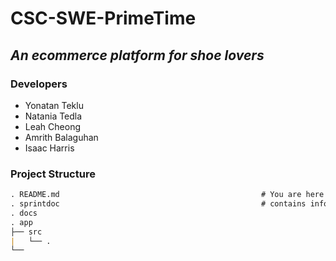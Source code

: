 # CSC-SWE-PrimeTime

## _An ecommerce platform for shoe lovers_

### Developers

- Yonatan Teklu
- Natania Tedla
- Leah Cheong
- Amrith Balaguhan
- Isaac Harris

### Project Structure

```md
. README.md                                             # You are here
. sprintdoc                                             # contains information about project sprints
. docs
. app
├── src
|   └── .
└──
```
